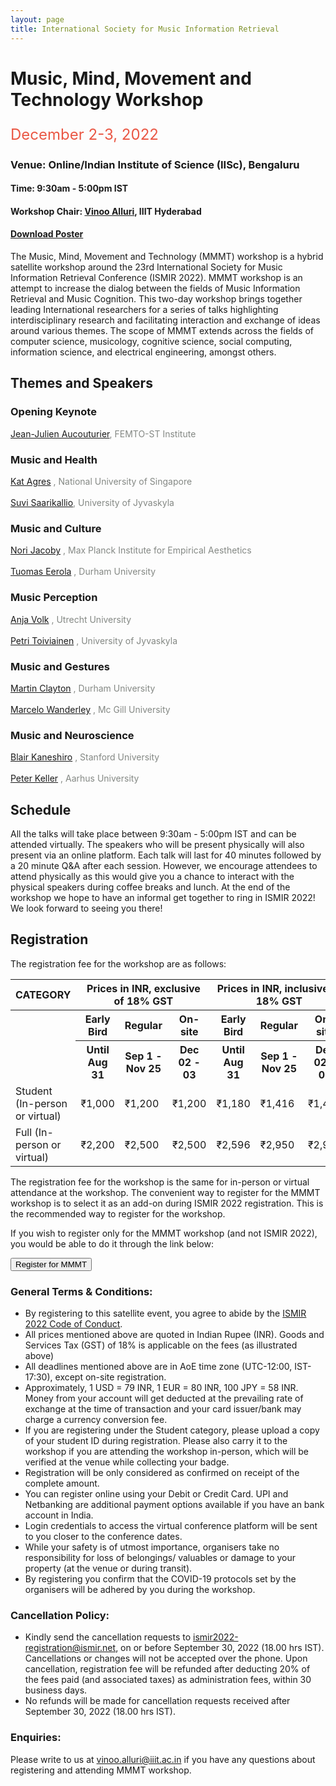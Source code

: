 ```yaml
---
layout: page
title: International Society for Music Information Retrieval
---
```

# Music, Mind, Movement and Technology Workshop
<p style="color:#ea5744;font-size:24px;font-weight=lighter;" >December 2-3, 2022</p>

### Venue: Online/Indian Institute of Science (IISc), Bengaluru
#### Time: 9:30am - 5:00pm IST 
#### Workshop Chair: [Vinoo Alluri](https://www.iiit.ac.in/people/faculty/vinoo-alluri/), IIIT Hyderabad

#### [**Download Poster**](../assets/MMMT_poster.pdf)

The Music, Mind, Movement and Technology (MMMT) workshop is a hybrid satellite workshop around the 23rd International Society for Music Information Retrieval Conference (ISMIR 2022). MMMT workshop is an attempt to increase the dialog between the fields of Music Information Retrieval and Music Cognition. This two-day workshop brings together leading International researchers for a series of talks highlighting interdisciplinary research and facilitating interaction and exchange of ideas around various themes. The scope of MMMT extends across the fields of computer science, musicology, cognitive science, social computing, information science, and electrical engineering, amongst others.

## Themes and Speakers

### Opening Keynote
<a href = "https://github.com/jjau" target="_blank"> Jean-Julien Aucouturier</a><span style="color:#848884">, FEMTO-ST Institute </span>


### Music and Health
<a href = "http://www.katagres.com/" target="_blank"> Kat Agres</a> <span style="color:#848884">, National University of Singapore</span><br><br>
<a href = "https://scholar.google.com/citations?user=KapV5VIAAAAJ&hl=en" target = "_blank">Suvi Saarikallio</a><span style="color:#848884">, University of Jyvaskyla</span>


### Music and Culture
<a href = "https://www.norijacoby.com/" target="_blank"> Nori Jacoby</a> <span style="color:#848884">, Max Planck Institute for Empirical Aesthetics</span><br><br>
<a href = "https://tuomaseerola.github.io/" target = "_blank">Tuomas Eerola</a> <span style="color:#848884">, Durham University</span>


### Music Perception
<a href = "https://webspace.science.uu.nl/~fleis102/" target="_blank"> Anja Volk</a> <span style="color:#848884">, Utrecht University</span><br><br>
<a href = "https://scholar.google.fi/citations?user=L0c3kWEAAAAJ&hl=th/" target = "_blank">Petri Toiviainen</a> <span style="color:#848884">, University of Jyvaskyla</span>


### Music and Gestures 
<a href = "https://scholar.google.com/citations?hl=en&user=3Z6wUYIAAAAJ" target="_blank"> Martin Clayton</a> <span style="color:#848884">, Durham University</span><br><br>
<a href = "https://scholar.google.com/citations?user=ati0WrYAAAAJ&hl=en" target = "_blank">Marcelo Wanderley</a> <span style="color:#848884">, Mc Gill University</span>


### Music and Neuroscience
<a href = "https://ccrma.stanford.edu/~blairbo" target="_blank"> Blair Kaneshiro</a> <span style="color:#848884">, Stanford University</span><br><br>
<a href = "https://scholar.google.com/citations?user=6AOv3DIAAAAJ&hl=en" target = "_blank">Peter Keller</a> <span style="color:#848884">, Aarhus University</span>


## Schedule
All the talks will take place between 9:30am - 5:00pm IST and can be attended virtually. The speakers who will be present physically will also present via an online platform. Each talk will last for 40 minutes followed by a 20 minute Q&A after each session. However, we encourage attendees to attend physically as this would give you a chance to interact with the physical speakers during coffee breaks and lunch. At the end of the workshop we hope to have an informal get together to ring in ISMIR 2022! We look forward to seeing you there!


## Registration
The registration fee for the workshop are as follows:

<table class="reg">
  <tr class="reg">
    <th class="reg1">CATEGORY</th>
    <th class="reg1" colspan="3">Prices in INR, exclusive of 18% GST</th>
    <!-- <td bgcolor="#f2f3f4" rowspan="27" width="0.1"></td> -->
    <th class="reg1" colspan="3">Prices in INR, inclusive of 18% GST</th>
  </tr>
  <tr class="reg">
  	<th class="reg" rowspan="2"></th>
    <th class="reg">Early Bird</th>
    <th class="reg">Regular</th>
    <th class="reg">On-site</th>
    <th class="reg">Early Bird</th>
    <th class="reg">Regular</th>
    <th class="reg">On-site</th>
  </tr>
  <tr class="reg">
  	<th class="reg">Until Aug 31</th>
    <th class="reg">Sep 1 - Nov 25</th>
    <th class="reg">Dec 02 - 03</th>
    <th class="reg">Until Aug 31</th>
    <th class="reg">Sep 1 - Nov 25</th>
    <th class="reg">Dec 02 - 03</th>
  </tr>
  <tr class="reg">
  	<td class="reg">Student (In-person or virtual)</td>
    <td class="reg">&#8377;1,000</td>
    <td class="reg">&#8377;1,200</td>
    <td class="reg">&#8377;1,200</td>
    <td class="reg">&#8377;1,180</td>
    <td class="reg">&#8377;1,416</td>
    <td class="reg">&#8377;1,416</td>
  </tr>
  <tr class="reg">
    <td class="reg">Full (In-person or virtual)</td>
    <td class="reg">&#8377;2,200</td>
    <td class="reg">&#8377;2,500</td>
    <td class="reg">&#8377;2,500</td>
    <td class="reg">&#8377;2,596</td>
    <td class="reg">&#8377;2,950</td>
    <td class="reg">&#8377;2,950</td>
  </tr>
</table>

The registration fee for the workshop is the same for in-person or virtual attendance at the workshop. The convenient way to register for the MMMT workshop is to select it as an add-on during ISMIR 2022 registration. This is the recommended way to register for the workshop.

If you wish to register only for the MMMT workshop (and not ISMIR 2022), you would be able to do it through the link below: 

<a href="https://www.townscript.com/e/mmmt-workshop-register" target="_blank"><button class="reg">Register for MMMT</button></a>
<br>


### General Terms & Conditions:
* By registering to this satellite event, you agree to abide by the [ISMIR 2022 Code of Conduct](https://ismir2022.ismir.net/codeofconduct).
* All prices mentioned above are quoted in Indian Rupee (INR). Goods and Services Tax (GST) of 18% is applicable on the fees (as illustrated above)
* All deadlines mentioned above are in AoE time zone (UTC-12:00, IST-17:30), except on-site registration. 
* Approximately, 1 USD = 79 INR, 1 EUR = 80 INR, 100 JPY = 58 INR. Money from your account will get deducted at the prevailing rate of exchange at the time of transaction and your card issuer/bank may charge a currency conversion fee.
* If you are registering under the Student category, please upload a copy of your student ID during registration. Please also carry it to the workshop if you are attending the workshop in-person, which will be verified at the venue while collecting your badge.
* Registration will be only considered as confirmed on receipt of the complete amount.
* You can register online using your Debit or Credit Card. UPI and Netbanking are additional payment options available if you have an bank account in India.
* Login credentials to access the virtual conference platform will be sent to you closer to the conference dates.
* While your safety is of utmost importance, organisers take no responsibility for loss of belongings/ valuables or damage to your property (at the venue or during transit).
* By registering you confirm that the COVID-19 protocols set by the organisers will be adhered by you during the workshop.


### Cancellation Policy:							
* Kindly send the cancellation requests to [ismir2022-registration@ismir.net](mailto:ismir2022-registration@ismir.net), on or before September 30, 2022 (18.00 hrs IST). Cancellations or changes will not be accepted over the phone. Upon cancellation, registration fee will be refunded after deducting 20% of the fees paid (and associated taxes) as administration fees, within 30 business days.
* No refunds will be made for cancellation requests received after September 30, 2022 (18.00 hrs IST).


### Enquiries:
Please write to us at [vinoo.alluri@iiit.ac.in](mailto:vinoo.alluri@iiit.ac.in) if you have any questions about registering and attending MMMT workshop.

<br>
